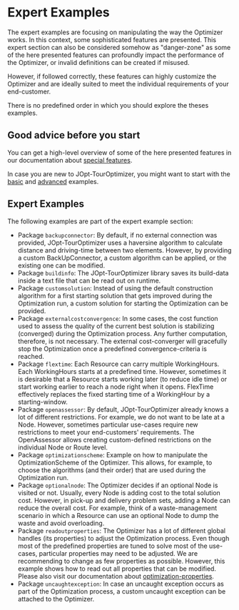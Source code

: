 # Expert Examples

The expert examples are focusing on manipulating the way the Optimizer works. In this context, some sophisticated features are presented. This expert section can also be considered somehow as "danger-zone" as some of the here presented features can profoundly impact the performance of the Optimizer, or invalid definitions can be created if misused.

However, if followed correctly, these features can highly customize the Optimizer and are ideally suited to meet the individual requirements of your end-customer.

There is no predefined order in which you should explore the theses examples.

## Good advice before you start
You can get a high-level overview of some of the here presented features in our documentation about <a href="https://docs.dna-evolutions.com/overview_docs/special_features/Special_Features.html" target="_blank">special features</a>.

In case you are new to JOpt-TourOptimizer, you might want to start with the <a href="https://github.com/DNA-Evolutions/Java-TourOptimizer-Examples/tree/master/src/main/java/com/dna/jopt/touroptimizer/java/examples/basic" target="_blank">basic</a> and <a href="https://github.com/DNA-Evolutions/Java-TourOptimizer-Examples/tree/master/src/main/java/com/dna/jopt/touroptimizer/java/examples/advanced" target="_blank">advanced</a> examples.


## Expert Examples
The following examples are part of the expert example section:

- Package `backupconnector`: By default, if no external connection was provided, JOpt-TourOptimizer uses a haversine algorithm to calculate distance and driving-time between two elements. However, by providing a custom BackUpConnector, a custom algorithm can be applied, or the existing one can be modified.
- Package `buildinfo`: The JOpt-TourOptimizer library saves its build-data inside a text file that can be read out on runtime.
- Package `customsolution`: Instead of using the default construction algorithm for a first starting solution that gets improved during the Optimization run, a custom solution for starting the Optimization can be provided.
- Package `externalcostconvergence`: In some cases, the cost function used to assess the quality of the current best solution is stabilizing (converged) during the Optimization process. Any further computation, therefore, is not necessary. The external cost-converger will gracefully stop the Optimization once a predefined convergence-criteria is reached.
- Package `flextime`: Each Resource can carry multiple WorkingHours. Each WorkingHours starts at a predefined time. However, sometimes it is desirable that a Resource starts working later (to reduce idle time) or start working earlier to reach a node right when it opens. FlexTime effectively replaces the fixed starting time of a WorkingHour by a starting-window.
- Package `openassessor`: By default, JOpt-TourOptimizer already knows a lot of different restrictions. For example, we do not want to be late at a Node. However, sometimes particular use-cases require new restrictions to meet your end-customers' requirements. The OpenAssessor allows creating custom-defined restrictions on the individual Node or Route level.
- Package `optimizationscheme`: Example on how to manipulate the OptimizationScheme of the Optimizer. This allows, for example, to choose the algorithms (and their order) that are used during the Optimization run.
- Package `optionalnode`: The Optimizer decides if an optional Node is visited or not. Usually, every Node is adding cost to the total solution cost. However, in pick-up and delivery problem sets, adding a Node can reduce the overall cost. For example, think of a waste-management scenario in which a Resource can use an optional Node to dump the waste and avoid overloading.
- Package `readoutproperties`: The Optimizer has a lot of different global handles (its properties) to adjust the Optimization process. Even though most of the predefined properties are tuned to solve most of the use-cases, particular properties may need to be adjusted. We are recommending to change as few properties as possible. However, this example shows how to read out all properties that can be modified. Please also visit our documentation about <a href="https://docs.dna-evolutions.com/overview_docs/optimizationproperties/Optimization_Properties.html" target="_blank">optimization-properties</a>.
- Package `uncaughtexception`: In case an uncaught exception occurs as part of the Optimization process, a custom uncaught exception can be attached to the Optimizer. 

